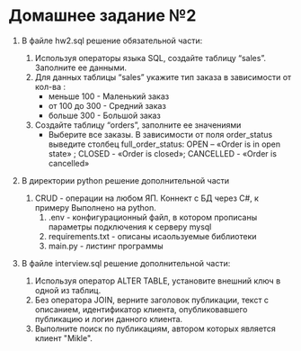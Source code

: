 #  Домашнее задание №2

1. В файле hw2.sql решение обязательной части:
   1. Используя операторы языка SQL, создайте таблицу “sales”. Заполните ее данными.
   2. Для данных таблицы “sales” укажите тип заказа в зависимости от кол-ва : 
      * меньше 100 - Маленький заказ 
      * от 100 до 300 - Средний заказ 
      * больше 300 - Большой заказ
   3. Создайте таблицу “orders”, заполните ее значениями
      * Выберите все заказы. В зависимости от поля order_status выведите столбец full_order_status: OPEN – «Order is in open state» ; CLOSED - «Order is closed»; CANCELLED -  «Order is cancelled»

2. В директории python решение дополнительной части
   1. CRUD - операции на любом ЯП. Коннект с БД через С#, к примеру 
   Выполнено на python.
      1. .env - конфигурационный файл, в котором прописаны
      параметры подключения к серверу mysql
      2. requirements.txt - описаны исаользуемые библиотеки
      3. main.py - листинг программы
   
3. В файле interview.sql решение дополнительной части:
   1. Используя оператор ALTER TABLE, установите внешний ключ в одной из таблиц.
   2. Без оператора JOIN, верните заголовок публикации, текст с описанием, идентификатор клиента, 
   опубликовавшего публикацию и логин данного клиента.
   3. Выполните поиск по публикациям, автором которых является клиент "Mikle".